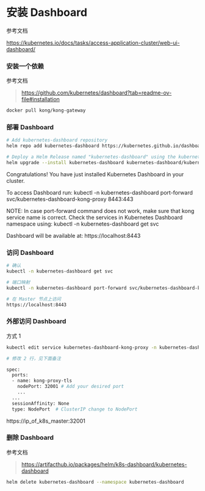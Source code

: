 # 安装 Dashboard

参考文档

https://kubernetes.io/docs/tasks/access-application-cluster/web-ui-dashboard/

### 安装一个依赖

参考文档

> https://github.com/kubernetes/dashboard?tab=readme-ov-file#installation

```bash
docker pull kong/kong-gateway
```

### 部署 Dashboard

```bash
# Add kubernetes-dashboard repository
helm repo add kubernetes-dashboard https://kubernetes.github.io/dashboard/

# Deploy a Helm Release named "kubernetes-dashboard" using the kubernetes-dashboard chart
helm upgrade --install kubernetes-dashboard kubernetes-dashboard/kubernetes-dashboard --create-namespace --namespace kubernetes-dashboard
```

Congratulations! You have just installed Kubernetes Dashboard in your cluster.

To access Dashboard run:
  kubectl -n kubernetes-dashboard port-forward svc/kubernetes-dashboard-kong-proxy 8443:443

NOTE: In case port-forward command does not work, make sure that kong service name is correct.
      Check the services in Kubernetes Dashboard namespace using:
        kubectl -n kubernetes-dashboard get svc

Dashboard will be available at:
  https://localhost:8443


### 访问 Dashboard

```bash
# 确认
kubectl -n kubernetes-dashboard get svc

# 端口映射
kubectl -n kubernetes-dashboard port-forward svc/kubernetes-dashboard-kong-proxy 8443:443

# 在 Master 节点上访问
https://localhost:8443
```

### 外部访问 Dashboard

方式 1

```bash
kubectl edit service kubernetes-dashboard-kong-proxy -n kubernetes-dashboard

# 修改 2 行，见下面备注

spec:
  ports:
  - name: kong-proxy-tls
    nodePort: 32001 # Add your desired port
    ...
  ...
  sessionAffinity: None
  type: NodePort  # ClusterIP change to NodePort
```

https://ip_of_k8s_master:32001


### 删除 Dashboard

参考文档

> https://artifacthub.io/packages/helm/k8s-dashboard/kubernetes-dashboard

```bash
helm delete kubernetes-dashboard --namespace kubernetes-dashboard
```